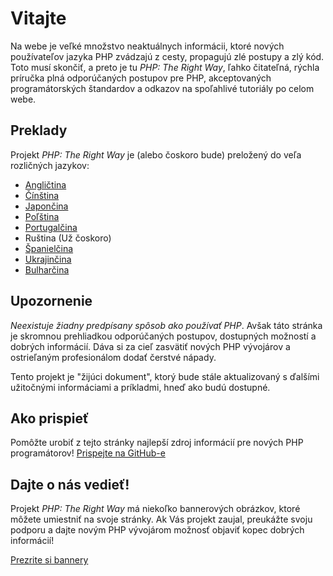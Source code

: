 # Vitajte

Na webe je veľké množstvo neaktuálnych informácii, ktoré nových používateľov jazyka PHP zvádzajú z cesty, propagujú zlé postupy a zlý kód. Toto musí skončiť, a preto je tu _PHP: The Right Way_, ľahko čitateľná, rýchla príručka plná odporúčaných postupov pre PHP, akceptovaných programátorských štandardov a odkazov na spoľahlivé tutoriály po celom webe.

## Preklady

Projekt _PHP: The Right Way_ je (alebo čoskoro bude) preložený do veľa rozličných jazykov:

* [Angličtina](http://www.phptherightway.com)
* [Čínština](http://wulijun.github.com/php-the-right-way)
* [Japončina](http://ja.phptherightway.com)
* [Poľština](http://pl.phptherightway.com/)
* [Portugalčina](http://br.phptherightway.com/)
* Ruština (Už čoskoro)
* [Španielčina](http://es.phptherightway.com)
* [Ukrajinčina](http://iflista.github.com/php-the-right-way/)
* [Bulharčina](http://bg.phptherightway.com/)

## Upozornenie

_Neexistuje žiadny predpísany spôsob ako používať PHP_. Avšak táto stránka je skromnou prehliadkou odporúčaných postupov, dostupných možností a dobrých informácií. Dáva si za cieľ zasvätiť nových PHP vývojárov a ostrieľaným profesionálom dodať čerstvé nápady.

Tento projekt je "žijúci dokument", ktorý bude stále aktualizovaný s ďalšími užitočnými informáciami a príkladmi, hneď ako budú dostupné.

## Ako prispieť

Pomôžte urobiť z tejto stránky najlepší zdroj informácií pre nových PHP programátorov! [Prispejte na GitHub-e][1]

## Dajte o nás vedieť!

Projekt _PHP: The Right Way_ má niekoľko bannerových obrázkov, ktoré môžete umiestniť na svoje stránky. Ak Vás projekt zaujal, preukážte svoju podporu a dajte novým PHP vývojárom možnosť objaviť kopec dobrých informácií!

[Prezrite si bannery][2]

[1]: https://github.com/codeguy/php-the-right-way/tree/gh-pages
[2]: /banners.html
